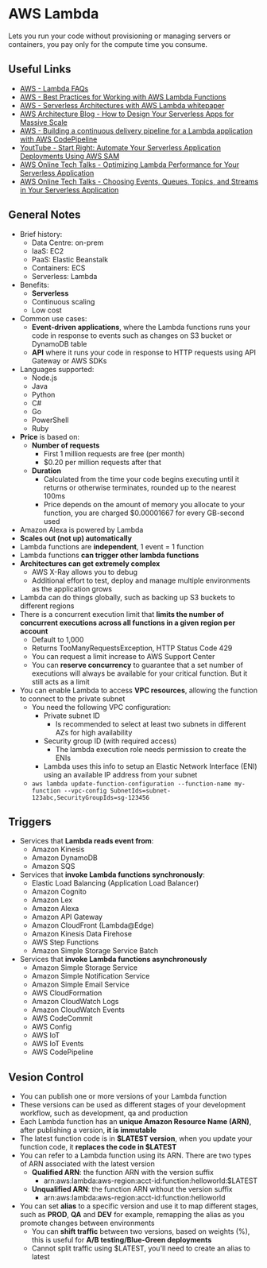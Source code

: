 # AWS Lambda
Lets you run your code without provisioning or managing servers or containers, you pay only for the compute time you consume.

## Useful Links
- [AWS - Lambda FAQs](https://aws.amazon.com/lambda/faqs/)
- [AWS - Best Practices for Working with AWS Lambda Functions](https://docs.aws.amazon.com/lambda/latest/dg/best-practices.html)
- [AWS - Serverless Architectures with AWS Lambda whitepaper](https://d1.awsstatic.com/whitepapers/serverless-architectures-with-aws-lambda.pdf)
- [AWS Architecture Blog - How to Design Your Serverless Apps for Massive Scale](https://aws.amazon.com/blogs/architecture/how-to-design-your-serverless-apps-for-massive-scale/)
- [AWS - Building a continuous delivery pipeline for a Lambda application with AWS CodePipeline](https://docs.aws.amazon.com/lambda/latest/dg/build-pipeline.html)
- [YoutTube - Start Right: Automate Your Serverless Application Deployments Using AWS SAM](https://www.youtube.com/watch?v=0o3urdBeoII)
- [AWS Online Tech Talks - Optimizing Lambda Performance for Your Serverless Application](https://pages.awscloud.com/Optimizing-Lambda-Performance-for-Your-Serverless-Applications_2020_0316-SRV_OD.html)
- [AWS Online Tech Talks - Choosing Events, Queues, Topics, and Streams in Your Serverless Application](https://pages.awscloud.com/Choosing-Events-Queues-Topics-and-Streams-in-Your-Serverless-Application_2020_0420-SRV_OD.html)

## General Notes
- Brief history:
    - Data Centre: on-prem
    - IaaS: EC2
    - PaaS: Elastic Beanstalk
    - Containers: ECS
    - Serverless: Lambda
- Benefits:
    - **Serverless**
    - Continuous scaling
    - Low cost
- Common use cases:
    - **Event-driven applications**, where the Lambda functions runs your code in response to events such as changes on S3 bucket or DynamoDB table
    - **API** where it runs your code in response to HTTP requests using API Gateway or AWS SDKs
- Languages supported:
    - Node.js
    - Java
    - Python
    - C#
    - Go
    - PowerShell
    - Ruby
- **Price** is based on:
    - **Number of requests**
        - First 1 million requests are free (per month)
        - $0.20 per million requests after that
    - **Duration**
        - Calculated from the time your code begins executing until it returns or otherwise terminates, rounded up to the nearest 100ms
        - Price depends on the amount of memory you allocate to your function, you are charged $0.00001667 for every GB-second used
- Amazon Alexa is powered by Lambda
- **Scales out (not up) automatically**
- Lambda functions are **independent**, 1 event = 1 function
- Lambda functions **can trigger other lambda functions**
- **Architectures can get extremely complex**
    - AWS X-Ray allows you to debug
    - Additional effort to test, deploy and manage multiple environments as the application grows
- Lambda can do things globally, such as backing up S3 buckets to different regions
- There is a concurrent execution limit that **limits the number of concurrent executions across all functions in a given region per account**
    - Default to 1,000
    - Returns TooManyRequestsException, HTTP Status Code 429
    - You can request a limit increase to AWS Support Center
    - You can **reserve concurrency** to guarantee that a set number of executions will always be available for your critical function. But it still acts as a limit
- You can enable Lambda to access **VPC resources**, allowing the function to connect to the private subnet
    - You need the following VPC configuration:
        - Private subnet ID
            - Is recommended to select at least two subnets in different AZs for high availability
        - Security group ID (with required access)
            - The lambda execution role needs permission to create the ENIs
        - Lambda uses this info to setup an Elastic Network Interface (ENI) using an available IP address from your subnet
    - `aws lambda update-function-configuration --function-name my-function --vpc-config SubnetIds=subnet-123abc,SecurityGroupIds=sg-123456`

## Triggers
- Services that **Lambda reads event from**:
    - Amazon Kinesis
    - Amazon DynamoDB
    - Amazon SQS
- Services that **invoke Lambda functions synchronously**:
    - Elastic Load Balancing (Application Load Balancer)
    - Amazon Cognito
    - Amazon Lex
    - Amazon Alexa
    - Amazon API Gateway
    - Amazon CloudFront (Lambda@Edge)
    - Amazon Kinesis Data Firehose
    - AWS Step Functions
    - Amazon Simple Storage Service Batch
- Services that **invoke Lambda functions asynchronously**
    - Amazon Simple Storage Service
    - Amazon Simple Notification Service
    - Amazon Simple Email Service
    - AWS CloudFormation
    - Amazon CloudWatch Logs
    - Amazon CloudWatch Events
    - AWS CodeCommit
    - AWS Config
    - AWS IoT
    - AWS IoT Events
    - AWS CodePipeline

## Vesion Control
- You can publish one or more versions of your Lambda function
- These versions can be used as different stages of your development workflow, such as development, qa and production
- Each Lambda function has an **unique Amazon Resource Name (ARN)**, after publishing a version, **it is immutable**
- The latest function code is in **$LATEST version**, when you update your function code, it **replaces the code in $LATEST**
- You can refer to a Lambda function using its ARN. There are two types of ARN associated with the latest version
    - **Qualified ARN**: the function ARN with the version suffix
        - arn:aws:lambda:aws-region:acct-id:function:helloworld:$LATEST
    - **Unqualified ARN**: the function ARN without the version suffix
        - arn:aws:lambda:aws-region:acct-id:function:helloworld
- You can set **alias** to a specific version and use it to map different stages, such as **PROD**, **QA** and **DEV** for example, remapping the alias as you promote changes between environments
    - You can **shift traffic** between two versions, based on weights (%), this is useful for **A/B testing/Blue-Green deployments**
    - Cannot split traffic using $LATEST, you'll need to create an alias to latest